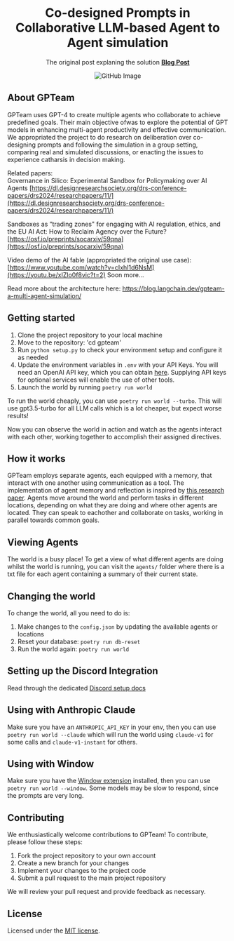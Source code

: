 <p align="center">
  <h1 align="center"> Co-designed Prompts in Collaborative LLM-based Agent to Agent simulation </h1>
  <p align="center">
     The original post explaning the solution
  <a href="https://blog.langchain.dev/gpteam-a-multi-agent-simulation/"><b>Blog Post</b></a>
  
  </p>
    <div align="center">
     <img src="https://github.com/anonette/GPTeam/assets/5162819/a4ae4a3b-83cb-4821-aa55-f84f5fee3530" alt="GitHub Image">
      </div>
</p>

## About GPTeam

GPTeam uses GPT-4 to create multiple agents who collaborate to achieve predefined goals. Their main objective ofwas to explore the potential of GPT models in enhancing multi-agent productivity and effective communication.
We appropriated the project to do research on deliberation over co-designing prompts and following the simulation in a group setting, comparing real and simulated discussions, or enacting the issues to experience catharsis in decision making.

Related papers:   
 Governance in Silico: Experimental Sandbox for Policymaking over AI Agents
[https://dl.designresearchsociety.org/drs-conference-papers/drs2024/researchpapers/11/](https://dl.designresearchsociety.org/drs-conference-papers/drs2024/researchpapers/11/) 

Sandboxes as “trading zones" for engaging with AI regulation, ethics, and the EU AI Act: How to Reclaim Agency over the Future?
[https://osf.io/preprints/socarxiv/59qna](https://osf.io/preprints/socarxiv/59qna) 


Video demo of the AI fable (appropriated the original use case): [https://www.youtube.com/watch?v=cIxhI1d6NsM](https://youtu.be/xIZlo0f8vic?t=2) 
Soon more... 

Read more about the architecture here: https://blog.langchain.dev/gpteam-a-multi-agent-simulation/

## Getting started

1. Clone the project repository to your local machine
2. Move to the repository: 'cd gpteam'
3. Run `python setup.py` to check your environment setup and configure it as needed
4. Update the environment variables in `.env` with your API Keys. You will need an OpenAI API key, which you can obtain [here](https://platform.openai.com/account/api-keys). Supplying API keys for optional services will enable the use of other tools.
5. Launch the world by running `poetry run world`

To run the world cheaply, you can use `poetry run world --turbo`. This will use gpt3.5-turbo for all LLM calls which is a lot cheaper, but expect worse results!

Now you can observe the world in action and watch as the agents interact with each other, working together to accomplish their assigned directives.

## How it works

GPTeam employs separate agents, each equipped with a memory, that interact with one another using communication as a tool. The implementation of agent memory and reflection is inspired by [this research paper](https://arxiv.org/pdf/2304.03442.pdf). Agents move around the world and perform tasks in different locations, depending on what they are doing and where other agents are located. They can speak to eachother and collaborate on tasks, working in parallel towards common goals.

## Viewing Agents

The world is a busy place! To get a view of what different agents are doing whilst the world is running, you can visit the `agents/` folder where there is a txt file for each agent containing a summary of their current state.

## Changing the world

To change the world, all you need to do is:

1. Make changes to the `config.json` by updating the available agents or locations
2. Reset your database: `poetry run db-reset`
3. Run the world again: `poetry run world`

## Setting up the Discord Integration

Read through the dedicated [Discord setup docs](DISCORD.md)

## Using with Anthropic Claude

Make sure you have an `ANTHROPIC_API_KEY` in your env, then you can use `poetry run world --claude` which will run the world using `claude-v1` for some calls and `claude-v1-instant` for others.

## Using with Window

Make sure you have the [Window extension](https://windowai.io/) installed, then you can use `poetry run world --window`. Some models may be slow to respond, since the prompts are very long.

## Contributing

We enthusiastically welcome contributions to GPTeam! To contribute, please follow these steps:

1. Fork the project repository to your own account
2. Create a new branch for your changes
3. Implement your changes to the project code
4. Submit a pull request to the main project repository

We will review your pull request and provide feedback as necessary.

## License

Licensed under the [MIT license](LICENSE).
